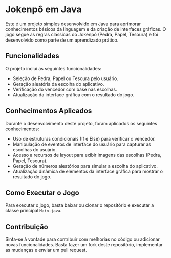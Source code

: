 # Jokenpô em Java

Este é um projeto simples desenvolvido em Java para aprimorar conhecimentos básicos da linguagem e da criação de interfaces gráficas. O jogo segue as regras clássicas do Jokenpô (Pedra, Papel, Tesoura) e foi desenvolvido como parte de um aprendizado prático.

## Funcionalidades

O projeto inclui as seguintes funcionalidades:

- Seleção de Pedra, Papel ou Tesoura pelo usuário.
- Geração aleatória da escolha do aplicativo.
- Verificação do vencedor com base nas escolhas.
- Atualização da interface gráfica com o resultado do jogo.

## Conhecimentos Aplicados

Durante o desenvolvimento deste projeto, foram aplicados os seguintes conhecimentos:

- Uso de estruturas condicionais (If e Else) para verificar o vencedor.
- Manipulação de eventos de interface do usuário para capturar as escolhas do usuário.
- Acesso a recursos de layout para exibir imagens das escolhas (Pedra, Papel, Tesoura).
- Geração de números aleatórios para simular a escolha do aplicativo.
- Atualização dinâmica de elementos da interface gráfica para mostrar o resultado do jogo.

## Como Executar o Jogo

Para executar o jogo, basta baixar ou clonar o repositório e executar a classe principal `Main.java`.

## Contribuição

Sinta-se à vontade para contribuir com melhorias no código ou adicionar novas funcionalidades. Basta fazer um fork deste repositório, implementar as mudanças e enviar um pull request.

